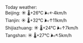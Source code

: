Today weather:  
Beijing: ☀️   🌡️+26°C 🌬️←4km/h  
Tianjin: ☀️   🌡️+32°C 🌬️↑11km/h  
Shijiazhuang: ☀️   🌡️+24°C 🌬️↑7km/h  
Tangshan: ☀️   🌡️+27°C 🌬️↖5km/h  
